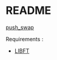 # README #

[push_swap](https://mega.nz/#!QpYDCZwY!7FJqDjwV06TvWhkwNO9lZveDoDjNrjPZs7EQ_rtMvn4)

Requirements :  
- [LIBFT](https://bitbucket.org/Tbouder/libft)
